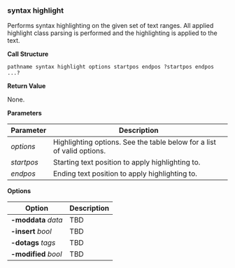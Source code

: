 ### syntax highlight

Performs syntax highlighting on the given set of text ranges.  All applied highlight class parsing is performed and the highlighting is applied to the text.

**Call Structure**

`pathname syntax highlight options startpos endpos ?startpos endpos ...?`

**Return Value**

None.

**Parameters**

| Parameter | Description |
| - | - |
| _options_ | Highlighting options.  See the table below for a list of valid options. |
| _startpos_ | Starting text position to apply highlighting to. |
| _endpos_ | Ending text position to apply highlighting to. |

**Options**

| Option | Description |
| - | - |
| **-moddata** _data_ | TBD |
| **-insert** _bool_ | TBD |
| **-dotags** _tags_ | TBD |
| **-modified** _bool_ | TBD 
